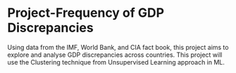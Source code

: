 # Project-Frequency of GDP Discrepancies
Using data from the IMF, World Bank, and CIA fact book, this project aims to explore and analyse GDP discrepancies across countries. This project will use the Clustering technique from Unsupervised Learning approach in ML.
